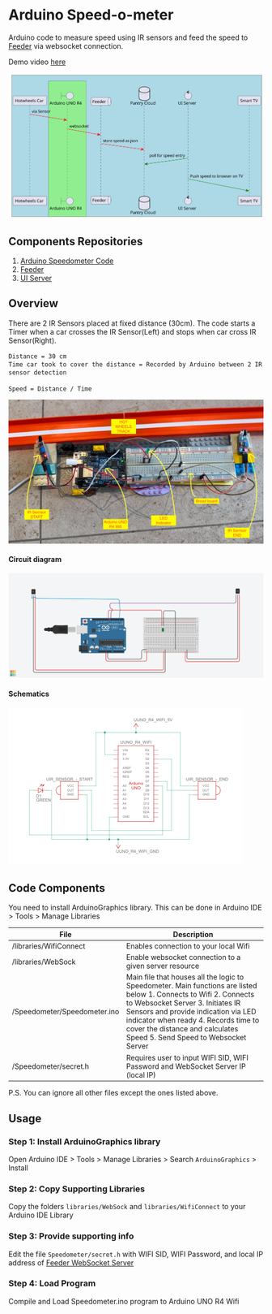 # Arduino Speed-o-meter

Arduino code to measure speed using IR sensors and feed the speed to [Feeder](https://github.com/MurlidharVarma/feeder) via websocket connection.

Demo video [here](https://youtu.be/FiWk89CHRWE)

![image](./out/component/component.svg)

## Components Repositories
1. [Arduino Speedometer Code](https://github.com/MurlidharVarma/arduino)
1. [Feeder](https://github.com/MurlidharVarma/feeder)
1. [UI Server](https://github.com/MurlidharVarma/json-store-ui)

## Overview

There are 2 IR Sensors placed at fixed distance (30cm). The code starts a Timer  when a car crosses the IR Sensor(Left) and stops when car cross IR Sensor(Right). 

```
Distance = 30 cm
Time car took to cover the distance = Recorded by Arduino between 2 IR sensor detection

Speed = Distance / Time
```

![image](./out/component/setup.jpeg)

#### Circuit diagram
![image](./out/component/circuit_diagram.png)

#### Schematics
![image](./out/component/schematics_zoomed.png)

## Code Components
You need to install ArduinoGraphics library. This can be done in Arduino IDE > Tools > Manage Libraries

| File                         | Description                                                                                                                                                                                                                                                                                                           |
|------------------------------|-----------------------------------------------------------------------------------------------------------------------------------------------------------------------------------------------------------------------------------------------------------------------------------------------------------------------|
| /libraries/WifiConnect       | Enables connection to your local Wifi                                                                                                                                                                                                                                                                                 |
| /libraries/WebSock           | Enable websocket connection to a given server resource                                                                                                                                                                                                                                                                |
| /Speedometer/Speedometer.ino | Main file that houses all the logic to Speedometer. Main functions are listed below  1. Connects to Wifi  2. Connects to Websocket Server  3. Initiates IR Sensors and provide indication via LED indicator when ready  4. Records time to cover the distance and calculates Speed  5. Send Speed to Websocket Server |
| /Speedometer/secret.h        | Requires user to input WIFI SID, WIFI Password and WebSocket Server IP (local IP)                                                                                                                                                                                                                                     |

P.S. You can ignore all other files except the ones listed above.

## Usage

### Step 1: Install ArduinoGraphics library
Open Arduino IDE > Tools > Manage Libraries > Search ``ArduinoGraphics`` > Install

### Step 2: Copy Supporting Libraries
Copy the folders ``libraries/WebSock`` and ``libraries/WifiConnect`` to your Arduino IDE Library

### Step 3: Provide supporting info
Edit the file ``Speedometer/secret.h`` with WIFI SID, WIFI Password, and local IP address of [Feeder WebSocket Server](https://github.com/MurlidharVarma/feeder)

### Step 4: Load Program
Compile and Load Speedometer.ino program to Arduino UNO R4 Wifi
